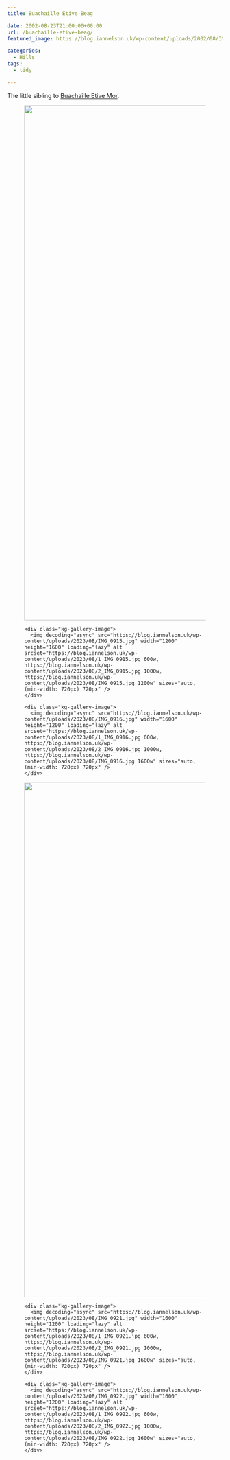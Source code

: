 ```yaml
---
title: Buachaille Etive Beag

date: 2002-08-23T21:00:00+00:00
url: /buachaille-etive-beag/
featured_image: https://blog.iannelson.uk/wp-content/uploads/2002/08/IMG_0921-1.jpg

categories:
  - Hills
tags:
  - tidy

---
```

The little sibling to [Buachaille Etive Mor][1].<figure class="kg-card kg-gallery-card kg-width-wide"> 

<div class="kg-gallery-container">
  <div class="kg-gallery-row">
    <div class="kg-gallery-image">
      <img decoding="async" src="https://blog.iannelson.uk/wp-content/uploads/2023/08/IMG_0923.jpg" width="1600" height="1200" loading="lazy" alt srcset="https://blog.iannelson.uk/wp-content/uploads/2023/08/1_IMG_0923.jpg 600w, https://blog.iannelson.uk/wp-content/uploads/2023/08/2_IMG_0923.jpg 1000w, https://blog.iannelson.uk/wp-content/uploads/2023/08/IMG_0923.jpg 1600w" sizes="auto, (min-width: 720px) 720px" />
    </div>
    
    <div class="kg-gallery-image">
      <img decoding="async" src="https://blog.iannelson.uk/wp-content/uploads/2023/08/IMG_0915.jpg" width="1200" height="1600" loading="lazy" alt srcset="https://blog.iannelson.uk/wp-content/uploads/2023/08/1_IMG_0915.jpg 600w, https://blog.iannelson.uk/wp-content/uploads/2023/08/2_IMG_0915.jpg 1000w, https://blog.iannelson.uk/wp-content/uploads/2023/08/IMG_0915.jpg 1200w" sizes="auto, (min-width: 720px) 720px" />
    </div>
    
    <div class="kg-gallery-image">
      <img decoding="async" src="https://blog.iannelson.uk/wp-content/uploads/2023/08/IMG_0916.jpg" width="1600" height="1200" loading="lazy" alt srcset="https://blog.iannelson.uk/wp-content/uploads/2023/08/1_IMG_0916.jpg 600w, https://blog.iannelson.uk/wp-content/uploads/2023/08/2_IMG_0916.jpg 1000w, https://blog.iannelson.uk/wp-content/uploads/2023/08/IMG_0916.jpg 1600w" sizes="auto, (min-width: 720px) 720px" />
    </div>
  </div>
  
  <div class="kg-gallery-row">
    <div class="kg-gallery-image">
      <img decoding="async" src="https://blog.iannelson.uk/wp-content/uploads/2023/08/IMG_0919.jpg" width="1600" height="1200" loading="lazy" alt srcset="https://blog.iannelson.uk/wp-content/uploads/2023/08/1_IMG_0919.jpg 600w, https://blog.iannelson.uk/wp-content/uploads/2023/08/2_IMG_0919.jpg 1000w, https://blog.iannelson.uk/wp-content/uploads/2023/08/IMG_0919.jpg 1600w" sizes="auto, (min-width: 720px) 720px" />
    </div>
    
    <div class="kg-gallery-image">
      <img decoding="async" src="https://blog.iannelson.uk/wp-content/uploads/2023/08/IMG_0921.jpg" width="1600" height="1200" loading="lazy" alt srcset="https://blog.iannelson.uk/wp-content/uploads/2023/08/1_IMG_0921.jpg 600w, https://blog.iannelson.uk/wp-content/uploads/2023/08/2_IMG_0921.jpg 1000w, https://blog.iannelson.uk/wp-content/uploads/2023/08/IMG_0921.jpg 1600w" sizes="auto, (min-width: 720px) 720px" />
    </div>
    
    <div class="kg-gallery-image">
      <img decoding="async" src="https://blog.iannelson.uk/wp-content/uploads/2023/08/IMG_0922.jpg" width="1600" height="1200" loading="lazy" alt srcset="https://blog.iannelson.uk/wp-content/uploads/2023/08/1_IMG_0922.jpg 600w, https://blog.iannelson.uk/wp-content/uploads/2023/08/2_IMG_0922.jpg 1000w, https://blog.iannelson.uk/wp-content/uploads/2023/08/IMG_0922.jpg 1600w" sizes="auto, (min-width: 720px) 720px" />
    </div>
  </div>
</div></figure>

 [1]: https://blog.iannelson.uk/buachaille-etive-mor/